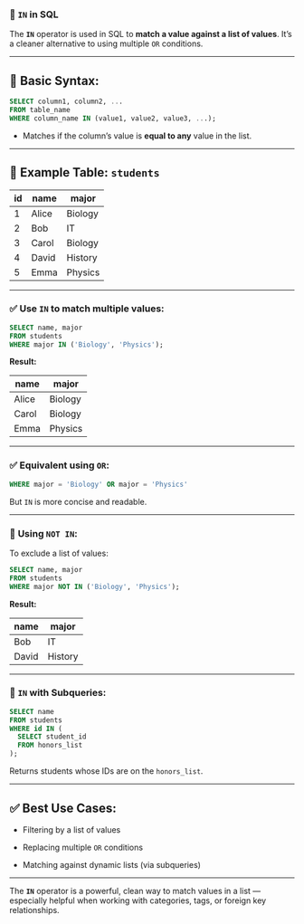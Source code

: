 ### 🔹 `IN` in SQL

The **`IN`** operator is used in SQL to **match a value against a list of values**. It’s a cleaner alternative to using multiple `OR` conditions.

---

## 🔸 **Basic Syntax:**

```sql
SELECT column1, column2, ...
FROM table_name
WHERE column_name IN (value1, value2, value3, ...);
```

- Matches if the column’s value is **equal to any** value in the list.
    

---

## 📌 **Example Table: `students`**

|id|name|major|
|---|---|---|
|1|Alice|Biology|
|2|Bob|IT|
|3|Carol|Biology|
|4|David|History|
|5|Emma|Physics|

---

### ✅ **Use `IN` to match multiple values:**

```sql
SELECT name, major
FROM students
WHERE major IN ('Biology', 'Physics');
```

**Result:**

|name|major|
|---|---|
|Alice|Biology|
|Carol|Biology|
|Emma|Physics|

---

### ✅ **Equivalent using `OR`:**

```sql
WHERE major = 'Biology' OR major = 'Physics'
```

But `IN` is more concise and readable.

---

### 🔹 **Using `NOT IN`:**

To exclude a list of values:

```sql
SELECT name, major
FROM students
WHERE major NOT IN ('Biology', 'Physics');
```

**Result:**

|name|major|
|---|---|
|Bob|IT|
|David|History|

---

### 🔹 **`IN` with Subqueries:**

```sql
SELECT name
FROM students
WHERE id IN (
  SELECT student_id
  FROM honors_list
);
```

Returns students whose IDs are on the `honors_list`.

---

## ✅ **Best Use Cases:**

- Filtering by a list of values
    
- Replacing multiple `OR` conditions
    
- Matching against dynamic lists (via subqueries)
    

---

The **`IN`** operator is a powerful, clean way to match values in a list — especially helpful when working with categories, tags, or foreign key relationships.
